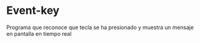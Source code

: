 # Event-key
Programa que reconoce que tecla se ha presionado y muestra un mensaje en pantalla en tiempo real
